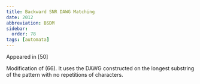 ```yaml
---
title: Backward SNR DAWG Matching
date: 2012
abbreviation: BSDM
sidebar:
  order: 78
tags: [automata]
---
```


Appeared in [50]

Modification of (66). It uses the DAWG constructed on the longest substring of the pattern with no repetitions of characters.
